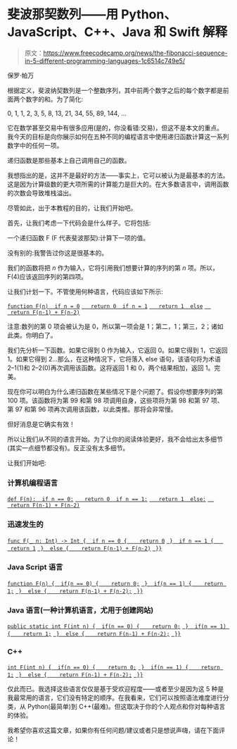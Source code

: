 # 斐波那契数列——用 Python、JavaScript、C++、Java 和 Swift 解释

> 原文：<https://www.freecodecamp.org/news/the-fibonacci-sequence-in-5-different-programming-languages-1c6514c749e5/>

保罗·帕万

根据定义，斐波纳契数列是一个整数序列，其中前两个数字之后的每个数字都是前面两个数字的和。为了简化:

0, 1, 1, 2, 3, 5, 8, 13, 21, 34, 55, 89, 144, …

它在数学甚至交易中有很多应用(是的，你没看错:交易)，但这不是本文的重点。我今天的目标是向你展示如何在五种不同的编程语言中使用递归函数计算这一系列数字中的任何一项。

递归函数是那些基本上自己调用自己的函数。

我想指出的是，这并不是最好的方法——事实上，它可以被认为是最基本的方法。这是因为计算级数的更大项所需的计算能力是巨大的。在大多数语言中，调用函数的次数会导致堆栈溢出。

尽管如此，出于本教程的目的，让我们开始吧。

首先，让我们考虑一下代码会是什么样子。它将包括:

一个递归函数 F (F 代表斐波那契):计算下一项的值。

没有别的:我警告过你这是很基本的。

我们的函数将把 *n* 作为输入，它将引用我们想要计算的序列的第 *n* 项。所以，F(4)应该返回序列的第四项。

让我们计划一下。不管使用何种语言，代码应该如下所示:

[`function F(n)  if n = 0`](https://unsplash.com?utm_source=medium&utm_medium=referral)
[`   return 0  if n = 1`](https://unsplash.com?utm_source=medium&utm_medium=referral)
[`   return 1  else`](https://unsplash.com?utm_source=medium&utm_medium=referral)
[`   return F(n-1) + F(n-2)`](https://unsplash.com?utm_source=medium&utm_medium=referral)

注意:数列的第 0 项会被认为是 0，所以第一项会是 1；第二，1；第三，2；诸如此类。你明白了。

我们先分析一下函数。如果它得到 0 作为输入，它返回 0。如果它得到 1，它返回 1。如果它得到 2…那么，在这种情况下，它将落入 else 语句，该语句将为术语 2–1(1)和 2–2(0)再次调用该函数。这将返回 1 和 0，两个结果相加，返回 1。完美。

现在你可以明白为什么递归函数在某些情况下是个问题了。假设你想要序列的第 100 项。该函数将为第 99 和第 98 项调用自身，这些项将为第 98 和第 97 项、第 97 和第 96 项再次调用该函数，以此类推。那将会非常慢。

但好消息是它确实有效！

所以让我们从不同的语言开始。为了让你的阅读体验更好，我不会给出太多细节(其实一点细节都没有)。反正没有太多细节。

让我们开始吧:

### 计算机编程语言

[`def F(n):  if n == 0:`](https://unsplash.com?utm_source=medium&utm_medium=referral)
[`   return 0  if n == 1:`](https://unsplash.com?utm_source=medium&utm_medium=referral)
[`   return 1  else:`](https://unsplash.com?utm_source=medium&utm_medium=referral)
[`   return F(n-1) + F(n-2)`](https://unsplash.com?utm_source=medium&utm_medium=referral)

### 迅速发生的

[`func F(_ n: Int) -> Int {  if n == 0 {    return 0`](https://unsplash.com?utm_source=medium&utm_medium=referral)
[` }  if n == 1 {    return 1`](https://unsplash.com?utm_source=medium&utm_medium=referral)
[` }  else {    return F(n-1) + F(n-2)`](https://unsplash.com?utm_source=medium&utm_medium=referral)
[` }}`](https://unsplash.com?utm_source=medium&utm_medium=referral)

### Java Script 语言

[`function F(n) {  if(n == 0) {    return 0;`](https://unsplash.com?utm_source=medium&utm_medium=referral)
[` }  if(n == 1) {    return 1;`](https://unsplash.com?utm_source=medium&utm_medium=referral)
[` }  else {    return F(n-1) + F(n-2);`](https://unsplash.com?utm_source=medium&utm_medium=referral)
[` }}`](https://unsplash.com?utm_source=medium&utm_medium=referral)

### Java 语言(一种计算机语言，尤用于创建网站)

[`public static int F(int n) {  if(n == 0) {    return 0;`](https://unsplash.com?utm_source=medium&utm_medium=referral)
[` }  if(n == 1) {    return 1;`](https://unsplash.com?utm_source=medium&utm_medium=referral)
[` }  else {    return F(n-1) + F(n-2);`](https://unsplash.com?utm_source=medium&utm_medium=referral)
[` }}`](https://unsplash.com?utm_source=medium&utm_medium=referral)

### C++

[`int F(int n) {  if(n == 0) {    return 0;`](https://unsplash.com?utm_source=medium&utm_medium=referral)
[` }  if(n == 1) {    return 1;`](https://unsplash.com?utm_source=medium&utm_medium=referral)
[` }  else {    return F(n-1) + F(n-2);`](https://unsplash.com?utm_source=medium&utm_medium=referral)
[` }}`](https://unsplash.com?utm_source=medium&utm_medium=referral)

仅此而已。我选择这些语言仅仅是基于受欢迎程度——或者至少是因为这 5 种是我最常用的语言，它们没有特定的顺序。在我看来，它们可以按照语法难度进行分类，从 Python(最简单)到 C++(最难)。但这取决于你的个人观点和你对每种语言的体验。

我希望你喜欢这篇文章，如果你有任何问题/建议或者只是想说声嗨，请在下面评论！